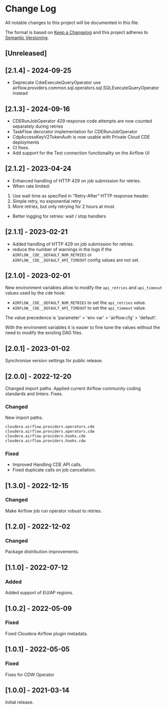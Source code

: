 # Change Log
All notable changes to this project will be documented in this file.
 
The format is based on [Keep a Changelog](http://keepachangelog.com/)
and this project adheres to [Semantic Versioning](http://semver.org/).

## [Unreleased]

## [2.1.4] - 2024-09-25
- Deprecate CdwExecuteQueryOperator use airflow.providers.common.sql.operators.sql.SQLExecuteQueryOperator instead

## [2.1.3] - 2024-09-16
- CDERunJobOperator 429 response code attempts are now counted separately during retries
- TaskFlow decorator implementation for CDERunJobOperator
- CdpAccessKeyV2TokenAuth is now usable with Private Cloud CDE deployments
- CI fixes.
- Add support for the Test connection functionality on the Airflow UI

## [2.1.2] - 2023-04-24
- Enhanced handling of HTTP 429 on job submission for retries.
- When rate limited:
1. Use wait time as specified in "Retry-After" HTTP response header.
2. Simple retry, no exponential retry
3. More retries, but only retrying for 2 hours at most
- Better logging for retries: wait / stop handlers

## [2.1.1] - 2023-02-21

- Added handling of HTTP 429 on job submission for retries.
- reduce the number of warnings in the logs if the `AIRFLOW__CDE__DEFAULT_NUM_RETRIES`
  or `AIRFLOW__CDE__DEFAULT_API_TIMEOUT` config values are not set.

## [2.1.0] - 2023-02-01

New environment variables allow to modify the `api_retries` and
`api_timeout` values used by the cde hook:
- `AIRFLOW__CDE__DEFAULT_NUM_RETRIES` to set the `api_retries` value.
- `AIRFLOW__CDE__DEFAULT_API_TIMEOUT` to set the `api_timeout` value.

The value precedence is 'parameter' > 'env var' > 'airflow.cfg' > 'default'.

With the environemt variables it is easier to fine tune the values without the
need to modify the existing DAG files.

## [2.0.1] - 2023-01-02

Synchronise version settings for public release.

## [2.0.0] - 2022-12-20

Changed import paths. Applied current Airflow community coding standards and linters. Fixes.

### Changed
   
New import paths.
```python
cloudera.airflow.providers.operators.cde
cloudera.airflow.providers.operators.cdw
cloudera.airflow.providers.hooks.cde
cloudera.airflow.providers.hooks.cdw
```

### Fixed

- Improved Handling CDE API calls.
- Fixed duplicate calls on job cancellation.

## [1.3.0] - 2022-12-15
### Changed
   
Make Airflow job run operator robust to retries.

## [1.2.0] - 2022-12-02
### Changed
   
Package distribution improvements.

## [1.1.0] - 2022-07-12
### Added
   
Added support of EU/AP regions.

## [1.0.2] - 2022-05-09
### Fixed

Fixed Сloudera Airflow plugin metadata. 

## [1.0.1] - 2022-05-05
### Fixed

Fixes for CDW Operator

## [1.0.0] - 2021-03-14
 
 Initial release.
 

